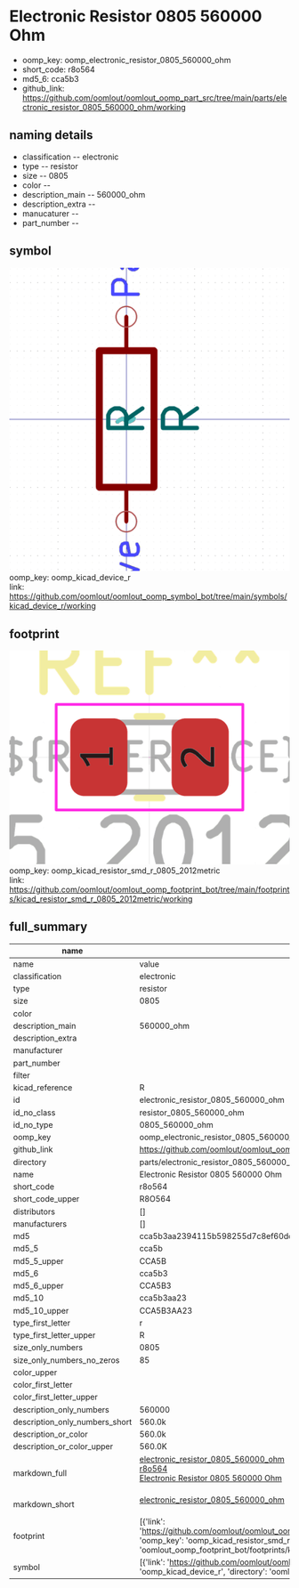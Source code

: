 # Electronic Resistor 0805 560000 Ohm

  
* oomp_key: oomp_electronic_resistor_0805_560000_ohm 
* short_code: r8o564
* md5_6: cca5b3  
* github_link: https://github.com/oomlout/oomlout_oomp_part_src/tree/main/parts/electronic_resistor_0805_560000_ohm/working  
## naming details
* classification -- electronic
* type -- resistor
* size -- 0805
* color -- 
* description_main -- 560000_ohm
* description_extra -- 
* manucaturer -- 
* part_number -- 



## symbol

![](symbol/0/working/working_600.png)  
oomp_key: oomp_kicad_device_r  
link: https://github.com/oomlout/oomlout_oomp_symbol_bot/tree/main/symbols/kicad_device_r/working  

## footprint

![](footprint/0/working/working_600.png)  
oomp_key: oomp_kicad_resistor_smd_r_0805_2012metric  
link: https://github.com/oomlout/oomlout_oomp_footprint_bot/tree/main/footprints/kicad_resistor_smd_r_0805_2012metric/working  

## full_summary
| name | value | 
| --- | --- | 
| name | value | 
| classification | electronic | 
| type | resistor | 
| size | 0805 | 
| color |  | 
| description_main | 560000_ohm | 
| description_extra |  | 
| manufacturer |  | 
| part_number |  | 
| filter |  | 
| kicad_reference | R | 
| id | electronic_resistor_0805_560000_ohm | 
| id_no_class | resistor_0805_560000_ohm | 
| id_no_type | 0805_560000_ohm | 
| oomp_key | oomp_electronic_resistor_0805_560000_ohm | 
| github_link | https://github.com/oomlout/oomlout_oomp_part_src/tree/main/parts/electronic_resistor_0805_560000_ohm/working | 
| directory | parts/electronic_resistor_0805_560000_ohm | 
| name | Electronic Resistor 0805 560000 Ohm | 
| short_code | r8o564 | 
| short_code_upper | R8O564 | 
| distributors | [] | 
| manufacturers | [] | 
| md5 | cca5b3aa2394115b598255d7c8ef60dc | 
| md5_5 | cca5b | 
| md5_5_upper | CCA5B | 
| md5_6 | cca5b3 | 
| md5_6_upper | CCA5B3 | 
| md5_10 | cca5b3aa23 | 
| md5_10_upper | CCA5B3AA23 | 
| type_first_letter | r | 
| type_first_letter_upper | R | 
| size_only_numbers | 0805 | 
| size_only_numbers_no_zeros | 85 | 
| color_upper |  | 
| color_first_letter |  | 
| color_first_letter_upper |  | 
| description_only_numbers | 560000 | 
| description_only_numbers_short | 560.0k | 
| description_or_color | 560.0k | 
| description_or_color_upper | 560.0K | 
| markdown_full | [electronic_resistor_0805_560000_ohm](https://github.com/oomlout/oomlout_oomp_part_src/tree/main/parts/electronic_resistor_0805_560000_ohm/working)<br>[r8o564](https://github.com/oomlout/oomlout_oomp_part_src/tree/main/parts/electronic_resistor_0805_560000_ohm/working)<br>[Electronic Resistor 0805 560000 Ohm](https://github.com/oomlout/oomlout_oomp_part_src/tree/main/parts/electronic_resistor_0805_560000_ohm/working)<br><br> | 
| markdown_short | [electronic_resistor_0805_560000_ohm](https://github.com/oomlout/oomlout_oomp_part_src/tree/main/parts/electronic_resistor_0805_560000_ohm/working)<br><br> | 
| footprint | [{'link': 'https://github.com/oomlout/oomlout_oomp_footprint_bot/tree/main/foootprntss/kicad_resistor_smd_r_0805_2012metric', 'oomp_key': 'oomp_kicad_resistor_smd_r_0805_2012metric', 'directory': 'oomlout_oomp_footprint_bot/footprints/kicad_resistor_smd_r_0805_2012metric//working/working.kicad_mod'}] | 
| symbol | [{'link': 'https://github.com/oomlout/oomlout_oomp_symbol_bot/tree/main/symbols/kicad_device_r', 'oomp_key': 'oomp_kicad_device_r', 'directory': 'oomlout_oomp_symbol_bot/symbols/kicad_device_r//working/working.kicad_sym'}] | 
